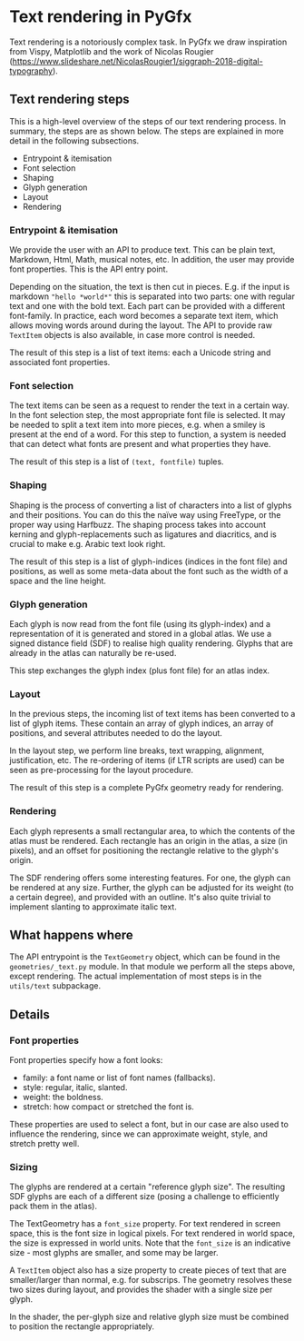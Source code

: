 # Text rendering in PyGfx

Text rendering is a notoriously complex task. In PyGfx we draw inspiration
from Vispy, Matplotlib and the work of Nicolas Rougier
(https://www.slideshare.net/NicolasRougier1/siggraph-2018-digital-typography).

## Text rendering steps

This is a high-level overview of the steps of our text rendering
process. In summary, the steps are as shown below. The steps are
explained in more detail in the following subsections.

* Entrypoint & itemisation
* Font selection
* Shaping
* Glyph generation
* Layout
* Rendering

### Entrypoint & itemisation

We provide the user with an API to produce text. This can be plain text,
Markdown, Html, Math, musical notes, etc. In addition, the user may
provide font properties. This is the API entry point.

Depending on the situation, the text is then cut in pieces. E.g. if the
input is markdown `"hello *world*"`  this is separated into two parts:
one with regular text and one with the bold text. Each part can be
provided with a different font-family. In practice, each word becomes
a separate text item, which allows moving words around during the
layout. The API to provide raw `TextItem` objects is also available,
in case more control is needed.

The result of this step is a list of text items: each a Unicode string
and associated font properties.

### Font selection

The text items can be seen as a request to render the text in a certain
way. In the font selection step, the most appropriate font file is
selected. It may be needed to split a text item into more pieces, e.g.
when a smiley is present at the end of a word. For this step to
function, a system is needed that can detect what fonts are present and
what properties they have.

The result of this step is a list of `(text, fontfile)` tuples.

### Shaping

Shaping is the process of converting a list of characters into a list
of glyphs and their positions. You can do this the naïve way using
FreeType, or the proper way using Harfbuzz. The shaping process takes
into account kerning and glyph-replacements such as ligatures and
diacritics, and is crucial to make e.g. Arabic text look right.

The result of this step is a list of glyph-indices (indices in the font
file) and positions, as well as some meta-data about the font such as
the width of a space and the line height.

### Glyph generation

Each glyph is now read from the font file (using its glyph-index) and
a representation of it is generated and stored in a global atlas. We
use a signed distance field (SDF) to realise high quality rendering.
Glyphs that are already in the atlas can naturally be re-used.

This step exchanges the glyph index (plus font file) for an atlas index.

### Layout

In the previous steps, the incoming list of text items has been
converted to a list of glyph items. These contain an array of glyph
indices, an array of positions, and several attributes needed to do the
layout.

In the layout step, we perform line breaks, text wrapping, alignment,
justification, etc. The re-ordering of items (if LTR scripts are used)
can be seen as pre-processing for the layout procedure.

The result of this step is a complete PyGfx geometry ready for rendering.

### Rendering

Each glyph represents a small rectangular area, to which the contents
of the atlas must be rendered. Each rectangle has an origin in the
atlas, a size (in pixels), and an offset for positioning the rectangle
relative to the glyph's origin.

The SDF rendering offers some interesting features. For one, the glyph
can be rendered at any size. Further, the glyph can be adjusted for its
weight (to a certain degree), and provided with an outline. It's also
quite trivial to implement slanting to approximate italic text.

## What happens where

The API entrypoint is the `TextGeometry` object, which can be found in
the `geometries/_text.py` module. In that module we perform all the
steps above, except rendering. The actual implementation of most steps
is in the `utils/text` subpackage.

## Details

### Font properties

Font properties specify how a font looks:

* family: a font name or list of font names (fallbacks).
* style: regular, italic, slanted.
* weight: the boldness.
* stretch: how compact or stretched the font is.

These properties are used to select a font, but in our case are also
used to influence the rendering, since we can approximate weight, style,
and stretch pretty well.

### Sizing

The glyphs are rendered at a certain "reference glyph size". The
resulting SDF glyphs are each of a different size (posing a challenge
to efficiently pack them in the atlas).

The TextGeometry has a `font_size` property. For text rendered in screen
space, this is the font size in logical pixels. For text rendered in
world space, the size is expressed in world units. Note that the
`font_size` is an indicative size - most glyphs are smaller, and some
may be larger.

A `TextItem` object also has a size property to create pieces of text
that are smaller/larger than normal, e.g. for subscrips. The geometry
resolves these two sizes during layout, and provides the shader with a
single size per glyph.

In the shader, the per-glyph size and relative glyph size must be
combined to position the rectangle appropriately.



